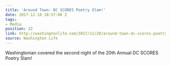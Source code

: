 ```yaml
---
title: 'Around Town: DC SCORES Poetry Slam!'
date: 2017-12-18 18:57:00 Z
tags:
- Media
position: 22
link: http://washingtonlife.com/2017/11/20/around-town-dc-scores-poetry-slam/
source: Washington Life
---
```


Washingtonian covered the second night of the 20th Annual DC SCORES Poetry Slam!